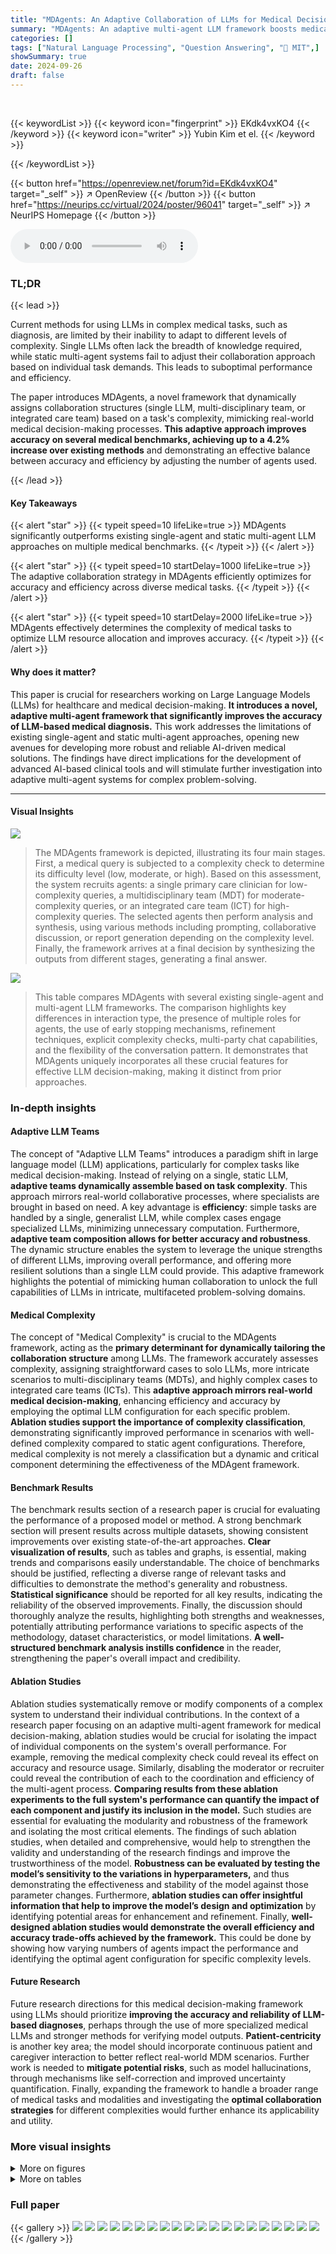 ```yaml
---
title: "MDAgents: An Adaptive Collaboration of LLMs for Medical Decision-Making"
summary: "MDAgents: An adaptive multi-agent LLM framework boosts medical decision-making accuracy by dynamically adjusting collaboration structures based on task complexity."
categories: []
tags: ["Natural Language Processing", "Question Answering", "🏢 MIT",]
showSummary: true
date: 2024-09-26
draft: false
---
```


<br>

{{< keywordList >}}
{{< keyword icon="fingerprint" >}} EKdk4vxKO4 {{< /keyword >}}
{{< keyword icon="writer" >}} Yubin Kim et el. {{< /keyword >}}
 
{{< /keywordList >}}

{{< button href="https://openreview.net/forum?id=EKdk4vxKO4" target="_self" >}}
↗ OpenReview
{{< /button >}}
{{< button href="https://neurips.cc/virtual/2024/poster/96041" target="_self" >}}
↗ NeurIPS Homepage
{{< /button >}}


<audio controls>
    <source src="https://ai-paper-reviewer.com/EKdk4vxKO4/podcast.wav" type="audio/wav">
    Your browser does not support the audio element.
</audio>


### TL;DR


{{< lead >}}

Current methods for using LLMs in complex medical tasks, such as diagnosis, are limited by their inability to adapt to different levels of complexity.  Single LLMs often lack the breadth of knowledge required, while static multi-agent systems fail to adjust their collaboration approach based on individual task demands. This leads to suboptimal performance and efficiency.

The paper introduces MDAgents, a novel framework that dynamically assigns collaboration structures (single LLM, multi-disciplinary team, or integrated care team) based on a task's complexity, mimicking real-world medical decision-making processes.  **This adaptive approach improves accuracy on several medical benchmarks, achieving up to a 4.2% increase over existing methods** and demonstrating an effective balance between accuracy and efficiency by adjusting the number of agents used.

{{< /lead >}}


#### Key Takeaways

{{< alert "star" >}}
{{< typeit speed=10 lifeLike=true >}} MDAgents significantly outperforms existing single-agent and static multi-agent LLM approaches on multiple medical benchmarks. {{< /typeit >}}
{{< /alert >}}

{{< alert "star" >}}
{{< typeit speed=10 startDelay=1000 lifeLike=true >}} The adaptive collaboration strategy in MDAgents efficiently optimizes for accuracy and efficiency across diverse medical tasks. {{< /typeit >}}
{{< /alert >}}

{{< alert "star" >}}
{{< typeit speed=10 startDelay=2000 lifeLike=true >}} MDAgents effectively determines the complexity of medical tasks to optimize LLM resource allocation and improves accuracy. {{< /typeit >}}
{{< /alert >}}

#### Why does it matter?
This paper is crucial for researchers working on Large Language Models (LLMs) for healthcare and medical decision-making.  **It introduces a novel, adaptive multi-agent framework that significantly improves the accuracy of LLM-based medical diagnosis.** This work addresses the limitations of existing single-agent and static multi-agent approaches, opening new avenues for developing more robust and reliable AI-driven medical solutions.  The findings have direct implications for the development of advanced AI-based clinical tools and will stimulate further investigation into adaptive multi-agent systems for complex problem-solving.

------
#### Visual Insights



![](https://ai-paper-reviewer.com/EKdk4vxKO4/figures_1_1.jpg)

> The MDAgents framework is depicted, illustrating its four main stages.  First, a medical query is subjected to a complexity check to determine its difficulty level (low, moderate, or high).  Based on this assessment, the system recruits agents: a single primary care clinician for low-complexity queries, a multidisciplinary team (MDT) for moderate-complexity queries, or an integrated care team (ICT) for high-complexity queries.  The selected agents then perform analysis and synthesis, using various methods including prompting, collaborative discussion, or report generation depending on the complexity level.  Finally, the framework arrives at a final decision by synthesizing the outputs from different stages, generating a final answer.





![](https://ai-paper-reviewer.com/EKdk4vxKO4/tables_2_1.jpg)

> This table compares MDAgents with several existing single-agent and multi-agent LLM frameworks.  The comparison highlights key differences in interaction type, the presence of multiple roles for agents, the use of early stopping mechanisms, refinement techniques, explicit complexity checks, multi-party chat capabilities, and the flexibility of the conversation pattern. It demonstrates that MDAgents uniquely incorporates all these crucial features for effective LLM decision-making, making it distinct from prior approaches.





### In-depth insights


#### Adaptive LLM Teams
The concept of "Adaptive LLM Teams" introduces a paradigm shift in large language model (LLM) applications, particularly for complex tasks like medical decision-making.  Instead of relying on a single, static LLM, **adaptive teams dynamically assemble based on task complexity**.  This approach mirrors real-world collaborative processes, where specialists are brought in based on need. A key advantage is **efficiency**: simple tasks are handled by a single, generalist LLM, while complex cases engage specialized LLMs, minimizing unnecessary computation.  Furthermore, **adaptive team composition allows for better accuracy and robustness**. The dynamic structure enables the system to leverage the unique strengths of different LLMs, improving overall performance, and offering more resilient solutions than a single LLM could provide.  This adaptive framework highlights the potential of mimicking human collaboration to unlock the full capabilities of LLMs in intricate, multifaceted problem-solving domains.

#### Medical Complexity
The concept of "Medical Complexity" is crucial to the MDAgents framework, acting as the **primary determinant for dynamically tailoring the collaboration structure** among LLMs.  The framework accurately assesses complexity, assigning straightforward cases to solo LLMs, more intricate scenarios to multi-disciplinary teams (MDTs), and highly complex cases to integrated care teams (ICTs). This **adaptive approach mirrors real-world medical decision-making**, enhancing efficiency and accuracy by employing the optimal LLM configuration for each specific problem.  **Ablation studies support the importance of complexity classification**, demonstrating significantly improved performance in scenarios with well-defined complexity compared to static agent configurations.  Therefore, medical complexity is not merely a classification but a dynamic and critical component determining the effectiveness of the MDAgent framework.

#### Benchmark Results
The benchmark results section of a research paper is crucial for evaluating the performance of a proposed model or method.  A strong benchmark section will present results across multiple datasets, showing consistent improvements over existing state-of-the-art approaches.  **Clear visualization of results**, such as tables and graphs, is essential, making trends and comparisons easily understandable.  The choice of benchmarks should be justified, reflecting a diverse range of relevant tasks and difficulties to demonstrate the method's generality and robustness.  **Statistical significance** should be reported for all key results, indicating the reliability of the observed improvements.  Finally, the discussion should thoroughly analyze the results, highlighting both strengths and weaknesses, potentially attributing performance variations to specific aspects of the methodology, dataset characteristics, or model limitations.  **A well-structured benchmark analysis instills confidence** in the reader, strengthening the paper's overall impact and credibility.

#### Ablation Studies
Ablation studies systematically remove or modify components of a complex system to understand their individual contributions. In the context of a research paper focusing on an adaptive multi-agent framework for medical decision-making, ablation studies would be crucial for isolating the impact of individual components on the system's overall performance. For example, removing the medical complexity check could reveal its effect on accuracy and resource usage. Similarly, disabling the moderator or recruiter could reveal the contribution of each to the coordination and efficiency of the multi-agent process. **Comparing results from these ablation experiments to the full system's performance can quantify the impact of each component and justify its inclusion in the model.** Such studies are essential for evaluating the modularity and robustness of the framework and isolating the most critical elements. The findings of such ablation studies, when detailed and comprehensive, would help to strengthen the validity and understanding of the research findings and improve the trustworthiness of the model. **Robustness can be evaluated by testing the model’s sensitivity to the variations in hyperparameters,** and thus demonstrating the effectiveness and stability of the model against those parameter changes. Furthermore, **ablation studies can offer insightful information that help to improve the model’s design and optimization** by identifying potential areas for enhancement and refinement.  Finally, **well-designed ablation studies would demonstrate the overall efficiency and accuracy trade-offs achieved by the framework.** This could be done by showing how varying numbers of agents impact the performance and identifying the optimal agent configuration for specific complexity levels.

#### Future Research
Future research directions for this medical decision-making framework using LLMs should prioritize **improving the accuracy and reliability of LLM-based diagnoses**, perhaps through the use of more specialized medical LLMs and stronger methods for verifying model outputs.  **Patient-centricity** is another key area; the model should incorporate continuous patient and caregiver interaction to better reflect real-world MDM scenarios.  Further work is needed to **mitigate potential risks**, such as model hallucinations, through mechanisms like self-correction and improved uncertainty quantification.  Finally, expanding the framework to handle a broader range of medical tasks and modalities and investigating the **optimal collaboration strategies** for different complexities would further enhance its applicability and utility.


### More visual insights

<details>
<summary>More on figures
</summary>


![](https://ai-paper-reviewer.com/EKdk4vxKO4/figures_3_1.jpg)

> The figure illustrates the MDAgents framework, which takes a medical query as input and goes through four steps to reach a final decision.  First, it checks the complexity of the query (low, moderate, or high). Second, it recruits appropriate agents (LLMs) based on the complexity, ranging from a single primary care clinician for simple queries to multidisciplinary or integrated care teams for complex queries. Third, the agents analyze and synthesize information.  Finally, a decision is made and reported.


![](https://ai-paper-reviewer.com/EKdk4vxKO4/figures_6_1.jpg)

> This figure shows the results of an experiment using the MedQA dataset.  Part (a) illustrates the LLM's ability to correctly classify the complexity of medical questions. Parts (b), (c), and (d) show the accuracy of the LLM's responses for questions of low, moderate, and high complexity, respectively. Each question was attempted 10 times, and the figure shows the accuracy distribution.


![](https://ai-paper-reviewer.com/EKdk4vxKO4/figures_7_1.jpg)

> This figure presents a bar chart comparing the accuracy of the proposed MDAgents method against the baseline Solo and Group methods across multiple medical benchmarks. The results visually demonstrate the superior performance of MDAgents in achieving higher accuracy compared to the single-agent and multi-agent baselines.  The x-axis represents the different approaches (Ours, Solo, Group), while the y-axis displays the accuracy percentages achieved on the benchmark datasets. The chart highlights the significant improvements obtained by MDAgents, providing a clear visual summary of the performance gains achieved by the adaptive approach.


![](https://ai-paper-reviewer.com/EKdk4vxKO4/figures_8_1.jpg)

> This figure shows the impact of the adaptive complexity selection method on the accuracy of the model across three different data modalities: text-only, image+text, and video+text.  It compares the performance of the adaptive method to three static complexity settings (Low, Moderate, High). The results demonstrate that the adaptive method achieves higher accuracy compared to static settings across all modalities, highlighting the effectiveness of dynamically adjusting the complexity level based on the input query.


![](https://ai-paper-reviewer.com/EKdk4vxKO4/figures_9_1.jpg)

> This figure displays the results of experiments comparing the performance of three different settings (Solo, Group, and Ours - Adaptive) across various medical benchmarks. The x-axis represents the number of agents used, while the y-axis in (a) shows the accuracy achieved and in (b) displays the number of API calls made.  The results demonstrate that the adaptive method (Ours) consistently outperforms both the solo and group methods in terms of accuracy, while also maintaining efficiency by requiring fewer API calls. The chart (c) illustrates the robustness of the adaptive approach across different temperatures, indicating a better performance under higher temperatures.


![](https://ai-paper-reviewer.com/EKdk4vxKO4/figures_9_2.jpg)

> This figure shows the entropy (a measure of uncertainty or disagreement) over time during the collaborative discussion phase of the MDAgents framework.  The lines represent the average entropy for different data modalities (text-only, image+text, video+text).  The shaded areas represent the standard deviation around the average. The figure demonstrates how the entropy decreases over time (steps 0-5), indicating a convergence of agent opinions and reaching a consensus.  The speed of convergence varies based on the data modality, with video+text showing the fastest convergence and text-only the slowest.


![](https://ai-paper-reviewer.com/EKdk4vxKO4/figures_27_1.jpg)

> This figure shows the distribution of low, moderate, and high complexity questions in different medical datasets as classified by GPT-4 and Gemini.  The complexity levels reflect the difficulty of the questions based on their textual nature, clinical reasoning involved and the inclusion of image or video data. It highlights the diversity in complexity across datasets, indicating the need for an adaptive approach like MDAgents.


![](https://ai-paper-reviewer.com/EKdk4vxKO4/figures_28_1.jpg)

> This figure shows the complexity distribution for each dataset as classified by GPT-4(V) and Gemini-Pro (Vision).  It highlights the varying levels of complexity across different types of medical tasks, from simple text-based questions (low complexity) to complex tasks involving image and video interpretation (high complexity). The differences reflect the diverse nature of medical question answering, diagnostic reasoning, and medical visual interpretation.


![](https://ai-paper-reviewer.com/EKdk4vxKO4/figures_28_2.jpg)

> This figure illustrates the different agent structures used in the MDAgents framework depending on the complexity of the medical query. (a) shows a single Primary Care Clinician for low-complexity queries. (b) depicts a Multi-disciplinary Team (MDT) for moderate complexity, where multiple specialists collaborate. (c) presents a hierarchical MDT for more complex scenarios. (d) illustrates an Integrated Care Team (ICT), the most complex structure, involving multiple teams and specialists for high-complexity queries.


![](https://ai-paper-reviewer.com/EKdk4vxKO4/figures_32_1.jpg)

> The MDAgents framework is shown, illustrating its four key steps.  First, the complexity of the medical query is checked. Then, based on the complexity, agents (LLMs) are recruited; a single agent for low-complexity queries, or teams of agents (MDT or ICT) for moderate or high-complexity queries, respectively.  Next, analysis and synthesis occur within the recruited agents, followed by a final decision and report generation. This dynamic process mimics the way human clinicians approach medical decision-making.


![](https://ai-paper-reviewer.com/EKdk4vxKO4/figures_33_1.jpg)

> This figure illustrates the MDAgents framework's four main steps for medical decision-making.  It starts by checking the complexity of the medical query. Based on this complexity, the appropriate team of LLMs (Primary Care Clinician, Multidisciplinary Team, or Integrated Care Team) is recruited to analyze and synthesize information to arrive at a final decision. The framework adapts its approach based on the complexity of the task, mirroring real-world medical decision-making processes.


![](https://ai-paper-reviewer.com/EKdk4vxKO4/figures_34_1.jpg)

> This figure illustrates the MDAgents framework, which consists of four main steps: 1) assessing the complexity of a given medical query; 2) recruiting a team of LLMs (Large Language Models) tailored to the query's complexity (a solo LLM for simple queries, a multidisciplinary team (MDT) for moderate queries, and an integrated care team (ICT) for complex queries); 3) analyzing and synthesizing information from various sources using the recruited LLMs; and 4) making a final decision based on the integrated information.


</details>




<details>
<summary>More on tables
</summary>


![](https://ai-paper-reviewer.com/EKdk4vxKO4/tables_5_1.jpg)
> This table presents the accuracy results of different methods (Solo, Group, and Adaptive) on ten medical benchmarks.  The benchmarks are categorized into medical knowledge retrieval and clinical reasoning/diagnostic tasks.  The table highlights the best performing method for each benchmark, indicating the effectiveness of the adaptive approach compared to single-agent and multi-agent baselines.  Detailed results with additional models are available in the appendix.

![](https://ai-paper-reviewer.com/EKdk4vxKO4/tables_8_1.jpg)
> This table presents the ablation study results, showing the impact of adding external medical knowledge (MedRAG) and moderator reviews to the MDAgents framework.  It shows the average accuracy improvement across all datasets when incorporating these additions individually and together.

![](https://ai-paper-reviewer.com/EKdk4vxKO4/tables_18_1.jpg)
> This table presents the accuracy results of different methods (Solo, Group, and Adaptive) on ten medical benchmarks.  The benchmarks cover various medical tasks including question answering, diagnosis, and visual interpretation.  The table highlights the superior performance of the MDAgents (Adaptive) approach compared to solo and group methods, indicating the effectiveness of the adaptive collaboration strategy.

![](https://ai-paper-reviewer.com/EKdk4vxKO4/tables_22_1.jpg)
> This table presents a comprehensive evaluation of various methods on the complete MedQA 5-options dataset using the GPT-40 mini model.  It compares the accuracy of different single-agent and multi-agent approaches, including MDAgents, highlighting the superior performance of MDAgents in achieving an accuracy of 83.6%.

![](https://ai-paper-reviewer.com/EKdk4vxKO4/tables_22_2.jpg)
> This table presents the accuracy results of different methods (Solo, Group, and Adaptive) on ten medical benchmarks.  It shows the performance comparison of several baseline methods and MDAgents under different settings.  The results highlight the superior performance of MDAgents, particularly on benchmarks requiring medical knowledge and multi-modal reasoning.

![](https://ai-paper-reviewer.com/EKdk4vxKO4/tables_23_1.jpg)
> This table presents ablation study results, showing the impact of adding a moderator's review and/or MedRAG (Retrieval-Augmented Generation) to the MDAgents framework. It shows that both methods improve accuracy, and combining them yields the highest accuracy.

![](https://ai-paper-reviewer.com/EKdk4vxKO4/tables_23_2.jpg)
> This table presents the accuracy results for various collaborative settings in handling high-complexity image+text tasks.  It compares sequential vs. parallel processing approaches, with and without discussion among agents. The results highlight the significant impact of enabling discussion in both sequential and parallel settings, leading to improved accuracy.

![](https://ai-paper-reviewer.com/EKdk4vxKO4/tables_24_1.jpg)
> This table presents the accuracy of different methods (Solo, Group, and Adaptive) on various medical benchmarks.  It shows the performance of different LLMs (GPT-3.5, GPT-4, and Gemini) using several techniques (zero-shot, few-shot, chain-of-thought, self-consistency, ensemble refinement, and MedPrompt).  The adaptive method (MDAgents) is compared against single-agent and multi-agent baselines.  Bold indicates the best performance for each benchmark, and underlined indicates the second-best.

![](https://ai-paper-reviewer.com/EKdk4vxKO4/tables_25_1.jpg)
> This table presents the accuracy results of different methods (Solo, Group, and Adaptive) on ten medical benchmarks.  The benchmarks cover various tasks, including medical knowledge retrieval, clinical reasoning, and medical visual interpretation.  The table highlights the best-performing method for each benchmark and shows the impact of different model settings and the adaptive approach.

![](https://ai-paper-reviewer.com/EKdk4vxKO4/tables_25_2.jpg)
> This table presents the accuracy results achieved by various methods (Solo, Group, and Adaptive) across ten different medical benchmarks.  The benchmarks are categorized into Medical Knowledge Retrieval and Clinical Reasoning & Diagnostic datasets.  The table highlights the best-performing method for each benchmark, indicating the effectiveness of the adaptive approach in comparison to traditional single-agent and fixed multi-agent methods.

![](https://ai-paper-reviewer.com/EKdk4vxKO4/tables_26_1.jpg)
> This table presents the accuracy results of different methods (Solo, Group, and Adaptive) on ten medical benchmarks.  It shows the performance of various methods, including baseline methods and the proposed MDAgents framework, for each benchmark. The best and second-best performing models are highlighted for each benchmark and method.  The table also notes the specific LLMs used for each benchmark.

![](https://ai-paper-reviewer.com/EKdk4vxKO4/tables_35_1.jpg)
> This table presents the accuracy of different methods (Zero-shot, Few-shot,  CoT, CoT-SC, ER, Medprompt, Majority Voting, Weighted Voting, Borda Count, MedAgents, Meta-Prompting, Reconcile, AutoGen, DyLAN, and MDAgents) on 10 medical benchmarks categorized into Medical Knowledge Retrieval and Clinical Reasoning & Diagnosis.  The results show the performance of each method across three settings: Solo (single LLM agent), Group (multiple LLMs collaborating), and Adaptive (MDAgents, dynamically adjusting the collaboration structure).  Different LLMs (GPT-4, Gemini) were used depending on the benchmark.  Bold values show the best performance for each benchmark and model.

</details>




### Full paper

{{< gallery >}}
<img src="https://ai-paper-reviewer.com/EKdk4vxKO4/1.png" class="grid-w50 md:grid-w33 xl:grid-w25" />
<img src="https://ai-paper-reviewer.com/EKdk4vxKO4/2.png" class="grid-w50 md:grid-w33 xl:grid-w25" />
<img src="https://ai-paper-reviewer.com/EKdk4vxKO4/3.png" class="grid-w50 md:grid-w33 xl:grid-w25" />
<img src="https://ai-paper-reviewer.com/EKdk4vxKO4/4.png" class="grid-w50 md:grid-w33 xl:grid-w25" />
<img src="https://ai-paper-reviewer.com/EKdk4vxKO4/5.png" class="grid-w50 md:grid-w33 xl:grid-w25" />
<img src="https://ai-paper-reviewer.com/EKdk4vxKO4/6.png" class="grid-w50 md:grid-w33 xl:grid-w25" />
<img src="https://ai-paper-reviewer.com/EKdk4vxKO4/7.png" class="grid-w50 md:grid-w33 xl:grid-w25" />
<img src="https://ai-paper-reviewer.com/EKdk4vxKO4/8.png" class="grid-w50 md:grid-w33 xl:grid-w25" />
<img src="https://ai-paper-reviewer.com/EKdk4vxKO4/9.png" class="grid-w50 md:grid-w33 xl:grid-w25" />
<img src="https://ai-paper-reviewer.com/EKdk4vxKO4/10.png" class="grid-w50 md:grid-w33 xl:grid-w25" />
<img src="https://ai-paper-reviewer.com/EKdk4vxKO4/11.png" class="grid-w50 md:grid-w33 xl:grid-w25" />
<img src="https://ai-paper-reviewer.com/EKdk4vxKO4/12.png" class="grid-w50 md:grid-w33 xl:grid-w25" />
<img src="https://ai-paper-reviewer.com/EKdk4vxKO4/13.png" class="grid-w50 md:grid-w33 xl:grid-w25" />
<img src="https://ai-paper-reviewer.com/EKdk4vxKO4/14.png" class="grid-w50 md:grid-w33 xl:grid-w25" />
<img src="https://ai-paper-reviewer.com/EKdk4vxKO4/15.png" class="grid-w50 md:grid-w33 xl:grid-w25" />
<img src="https://ai-paper-reviewer.com/EKdk4vxKO4/16.png" class="grid-w50 md:grid-w33 xl:grid-w25" />
<img src="https://ai-paper-reviewer.com/EKdk4vxKO4/17.png" class="grid-w50 md:grid-w33 xl:grid-w25" />
<img src="https://ai-paper-reviewer.com/EKdk4vxKO4/18.png" class="grid-w50 md:grid-w33 xl:grid-w25" />
<img src="https://ai-paper-reviewer.com/EKdk4vxKO4/19.png" class="grid-w50 md:grid-w33 xl:grid-w25" />
<img src="https://ai-paper-reviewer.com/EKdk4vxKO4/20.png" class="grid-w50 md:grid-w33 xl:grid-w25" />
{{< /gallery >}}